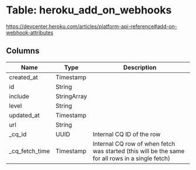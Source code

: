 
# Table: heroku_add_on_webhooks
https://devcenter.heroku.com/articles/platform-api-reference#add-on-webhook-attributes
## Columns
| Name        | Type           | Description  |
| ------------- | ------------- | -----  |
|created_at|Timestamp||
|id|String||
|include|StringArray||
|level|String||
|updated_at|Timestamp||
|url|String||
|_cq_id|UUID|Internal CQ ID of the row|
|_cq_fetch_time|Timestamp|Internal CQ row of when fetch was started (this will be the same for all rows in a single fetch)|
